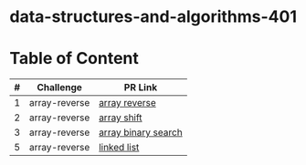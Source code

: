 # data-structures-and-algorithms-401

# Table of Content 

|#|Challenge|PR Link|
|----|-----|-------|
|1|array-reverse|[array reverse](./array_reverse/README.md)|
|2|array-reverse|[array shift](./array_shift/README.md)|
|3|array-reverse|[array binary search](./array_binary_search/README.md)|
|5|array-reverse|[linked list](./linked_list/README.md)|

